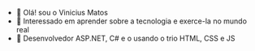 - 👋 Olá! sou o Vinicius Matos
- 👀 Interessado em aprender sobre a tecnologia e exerce-la no mundo real
- 🌱 Desenvolvedor ASP.NET, C# e o usando o trio HTML, CSS e JS 


<!---
ViniciusMatox/ViniciusMatox is a ✨ special ✨ repository because its `README.md` (this file) appears on your GitHub profile.
You can click the Preview link to take a look at your changes.
--->
